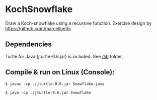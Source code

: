 # KochSnowflake
Draw a Koch-snowflake using a recursive function.
Exercise design by https://github.com/marcelluethi

## Dependencies
Turtle for Java (jturtle-0.6.jar) is included. See [/lib](/lib.md) folder.

## Compile & run on Linux (Console):
``` 
$ javac -cp .:jturtle-0.6.jar Snowflake.java
```
```
$ java -cp .:jturtle-0.6.jar Snowflake
``` 
